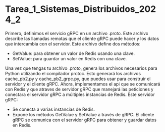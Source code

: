 # Tarea_1_Sistemas_Distribuidos_2024_2
Primero, definimos el servicio gRPC en un archivo .proto. Este archivo describe las llamadas remotas que el cliente gRPC puede hacer y los datos que intercambia con el servidor.
Este archivo define dos métodos:
* GetValue: para obtener un valor de Redis usando una clave.
* SetValue: para guardar un valor en Redis con una clave.

Una vez que tengas tu archivo .proto, genera los archivos necesarios para Python utilizando el compilador protoc.
Esto generará los archivos cache_pb2.py y cache_pb2_grpc.py, que puedes usar para construir el servidor y el cliente gRPC.
Ahora, implementamos el api que se comunicará con Redis y que atraves de servidor gRPC que manejará las peticiones y  conectara el servidor gRPC a múltiples instancias de Redis.
Este servidor gRPC:
* Se conecta a varias instancias de Redis.
* Expone los métodos GetValue y SetValue a través de gRPC.
El cliente gRPC se comunica con el servidor gRPC para obtener y guardar datos en Redis.
